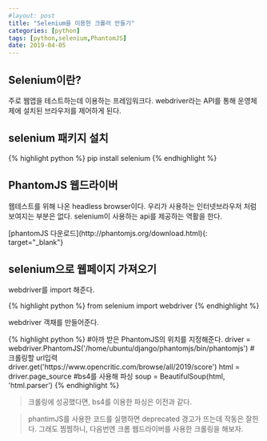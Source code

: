 ```yaml
---
#layout: post
title: "Selenium을 이용한 크롤러 만들기"
categories: [python]
tags: [python,selenium,PhantomJS]
date: 2019-04-05
---
```


## Selenium이란?
<p>주로 웹앱을 테스트하는데 이용하는 프레임워크다. webdriver라는 API를 통해 운영체제에 설치된 브라우저를 제어하게 된다.</p>

## selenium 패키지 설치
<p>
{% highlight python %}
pip install selenium
{% endhighlight %}
</p>

## PhantomJS 웹드라이버
<p>웹테스트를 위해 나온 headless browser이다. 우리가 사용하는 인터넷브라우저 처럼 보여지는 부분은 없다.
selenium이 사용하는 api를 제공하는 역활을 한다.</p>
<p>[phantomJS 다운로드](http://phantomjs.org/download.html){: target="_blank"}</p>

## selenium으로 웹페이지 가져오기
<p>webdriver를 import 해준다.</p>
<p>
{% highlight python %}
from selenium import webdriver
{% endhighlight %}
</p>
<p>webdriver 객채를 만들어준다.</p>
<p>
{% highlight python %}
#아까 받은 PhantomJS의 위치를 지정해준다.
driver = webdriver.PhantomJS('/home/ubuntu/django/phantomjs/bin/phantomjs')
#크롤링할 url입력
driver.get('https://www.opencritic.com/browse/all/2019/score')
html = driver.page_source
#bs4를 사용해 파싱
soup = BeautifulSoup(html, 'html.parser')
{% endhighlight %}
</p>

>크롤링에 성공했다면, bs4를 이용한 파싱은 이전과 같다.

>phantimJS를 사용한 코드를 실행하면 deprecated 경고가 뜨는데 작동은 잘한다. 그래도 찜찜하니, 다음번엔 크롬 웹드라이버를 사용한 크롤링을 해보자.
